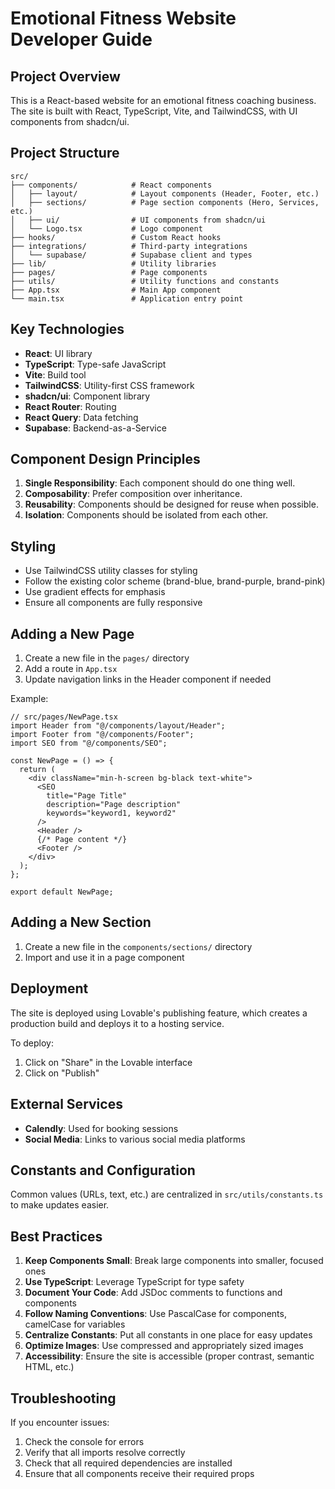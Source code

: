 
# Emotional Fitness Website Developer Guide

## Project Overview
This is a React-based website for an emotional fitness coaching business. The site is built with React, TypeScript, Vite, and TailwindCSS, with UI components from shadcn/ui.

## Project Structure

```
src/
├── components/            # React components
│   ├── layout/            # Layout components (Header, Footer, etc.)
│   ├── sections/          # Page section components (Hero, Services, etc.)
│   ├── ui/                # UI components from shadcn/ui
│   └── Logo.tsx           # Logo component
├── hooks/                 # Custom React hooks
├── integrations/          # Third-party integrations
│   └── supabase/          # Supabase client and types
├── lib/                   # Utility libraries
├── pages/                 # Page components
├── utils/                 # Utility functions and constants
├── App.tsx                # Main App component
└── main.tsx               # Application entry point
```

## Key Technologies

- **React**: UI library
- **TypeScript**: Type-safe JavaScript
- **Vite**: Build tool
- **TailwindCSS**: Utility-first CSS framework
- **shadcn/ui**: Component library
- **React Router**: Routing
- **React Query**: Data fetching
- **Supabase**: Backend-as-a-Service

## Component Design Principles

1. **Single Responsibility**: Each component should do one thing well.
2. **Composability**: Prefer composition over inheritance.
3. **Reusability**: Components should be designed for reuse when possible.
4. **Isolation**: Components should be isolated from each other.

## Styling

- Use TailwindCSS utility classes for styling
- Follow the existing color scheme (brand-blue, brand-purple, brand-pink)
- Use gradient effects for emphasis
- Ensure all components are fully responsive

## Adding a New Page

1. Create a new file in the `pages/` directory
2. Add a route in `App.tsx`
3. Update navigation links in the Header component if needed

Example:

```tsx
// src/pages/NewPage.tsx
import Header from "@/components/layout/Header";
import Footer from "@/components/Footer";
import SEO from "@/components/SEO";

const NewPage = () => {
  return (
    <div className="min-h-screen bg-black text-white">
      <SEO 
        title="Page Title"
        description="Page description"
        keywords="keyword1, keyword2"
      />
      <Header />
      {/* Page content */}
      <Footer />
    </div>
  );
};

export default NewPage;
```

## Adding a New Section

1. Create a new file in the `components/sections/` directory
2. Import and use it in a page component

## Deployment

The site is deployed using Lovable's publishing feature, which creates a production build and deploys it to a hosting service.

To deploy:
1. Click on "Share" in the Lovable interface
2. Click on "Publish"

## External Services

- **Calendly**: Used for booking sessions
- **Social Media**: Links to various social media platforms

## Constants and Configuration

Common values (URLs, text, etc.) are centralized in `src/utils/constants.ts` to make updates easier.

## Best Practices

1. **Keep Components Small**: Break large components into smaller, focused ones
2. **Use TypeScript**: Leverage TypeScript for type safety
3. **Document Your Code**: Add JSDoc comments to functions and components
4. **Follow Naming Conventions**: Use PascalCase for components, camelCase for variables
5. **Centralize Constants**: Put all constants in one place for easy updates
6. **Optimize Images**: Use compressed and appropriately sized images
7. **Accessibility**: Ensure the site is accessible (proper contrast, semantic HTML, etc.)

## Troubleshooting

If you encounter issues:
1. Check the console for errors
2. Verify that all imports resolve correctly
3. Check that all required dependencies are installed
4. Ensure that all components receive their required props
